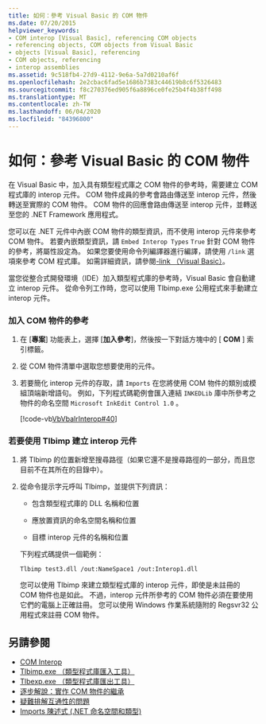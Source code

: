 ```yaml
---
title: 如何：參考 Visual Basic 的 COM 物件
ms.date: 07/20/2015
helpviewer_keywords:
- COM interop [Visual Basic], referencing COM objects
- referencing objects, COM objects from Visual Basic
- objects [Visual Basic], referencing
- COM objects, referencing
- interop assemblies
ms.assetid: 9c518fb4-27d9-4112-9e6a-5a7d0210af6f
ms.openlocfilehash: 2e2cbac6fad5e1686b7383c44619b8c6f5326483
ms.sourcegitcommit: f8c270376ed905f6a8896ce0fe25b4f4b38ff498
ms.translationtype: MT
ms.contentlocale: zh-TW
ms.lasthandoff: 06/04/2020
ms.locfileid: "84396800"
---
```

# <a name="how-to-reference-com-objects-from-visual-basic"></a>如何：參考 Visual Basic 的 COM 物件
在 Visual Basic 中，加入具有類型程式庫之 COM 物件的參考時，需要建立 COM 程式庫的 interop 元件。 COM 物件成員的參考會路由傳送至 interop 元件，然後轉送至實際的 COM 物件。 COM 物件的回應會路由傳送至 interop 元件，並轉送至您的 .NET Framework 應用程式。  
  
 您可以在 .NET 元件中內嵌 COM 物件的類型資訊，而不使用 interop 元件來參考 COM 物件。 若要內嵌類型資訊，請 `Embed Interop Types` `True` 針對 COM 物件的參考，將屬性設定為。 如果您要使用命令列編譯器進行編譯，請使用 `/link` 選項來參考 COM 程式庫。 如需詳細資訊，請參閱[-link （Visual Basic）](../../reference/command-line-compiler/link.md)。  
  
 當您從整合式開發環境（IDE）加入類型程式庫的參考時，Visual Basic 會自動建立 interop 元件。 從命令列工作時，您可以使用 Tlbimp.exe 公用程式來手動建立 interop 元件。  
  
### <a name="to-add-references-to-com-objects"></a>加入 COM 物件的參考  
  
1. 在 [**專案**] 功能表上，選擇 [**加入參考**]，然後按一下對話方塊中的 [ **COM** ] 索引標籤。  
  
2. 從 COM 物件清單中選取您想要使用的元件。  
  
3. 若要簡化 interop 元件的存取，請 `Imports` 在您將使用 COM 物件的類別或模組頂端新增語句。 例如，下列程式碼範例會匯入連結 `INKEDLib` 庫中所參考之物件的命名空間 `Microsoft InkEdit Control 1.0` 。  
  
     [!code-vb[VbVbalrInterop#40](~/samples/snippets/visualbasic/VS_Snippets_VBCSharp/VbVbalrInterop/VB/Class1.vb#40)]  
  
### <a name="to-create-an-interop-assembly-using-tlbimp"></a>若要使用 Tlbimp 建立 interop 元件  
  
1. 將 Tlbimp 的位置新增至搜尋路徑（如果它還不是搜尋路徑的一部分，而且您目前不在其所在的目錄中）。  
  
2. 從命令提示字元呼叫 Tlbimp，並提供下列資訊：  
  
    - 包含類型程式庫的 DLL 名稱和位置  
  
    - 應放置資訊的命名空間名稱和位置  
  
    - 目標 interop 元件的名稱和位置  
  
     下列程式碼提供一個範例：  
  
    ```console  
    Tlbimp test3.dll /out:NameSpace1 /out:Interop1.dll  
    ```  
  
     您可以使用 Tlbimp 來建立類型程式庫的 interop 元件，即使是未註冊的 COM 物件也是如此。 不過，interop 元件所參考的 COM 物件必須在要使用它們的電腦上正確註冊。 您可以使用 Windows 作業系統隨附的 Regsvr32 公用程式來註冊 COM 物件。  
  
## <a name="see-also"></a>另請參閱

- [COM Interop](index.md)
- [Tlbimp.exe （類型程式庫匯入工具）](../../../framework/tools/tlbimp-exe-type-library-importer.md)
- [Tlbexp.exe （類型程式庫匯出工具）](../../../framework/tools/tlbexp-exe-type-library-exporter.md)
- [逐步解說：實作 COM 物件的繼承](walkthrough-implementing-inheritance-with-com-objects.md)
- [疑難排解互通性的問題](troubleshooting-interoperability.md)
- [Imports 陳述式 (.NET 命名空間和類型)](../../language-reference/statements/imports-statement-net-namespace-and-type.md)
